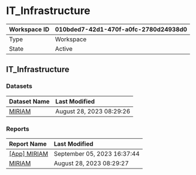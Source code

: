 



# IT_Infrastructure

|Workspace ID|010bded7-42d1-470f-a0fc-2780d24938d0|
| :--- | :--- |
|Type|Workspace|
|State|Active|

## IT_Infrastructure

### Datasets

|Dataset Name|Last Modified|
| :--- | :--- |
|[MIRIAM](../Datasets/MIRIAM.md)|August 28, 2023 08:29:26|

### Reports

|Report Name|Last Modified|
| :--- | :--- |
|[[App] MIRIAM](../Reports/[App]-MIRIAM.md)|September 05, 2023 16:37:44|
|[MIRIAM](../Reports/MIRIAM.md)|August 28, 2023 08:29:27|
